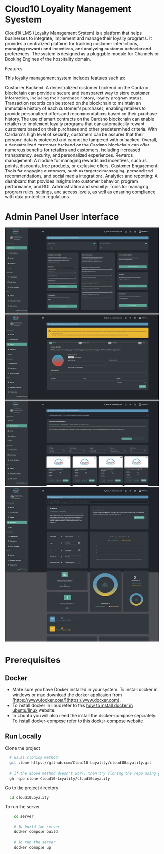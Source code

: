 # Cloud10 Loyality Management Syestem

Cloud10 LMS (Loyalty Management System) is a platform that helps businesses to integrate, implement and manage their loyalty programs. It provides a centralized platform for tracking customer interactions, managing rewards and incentives, and analyzing customer behavior and preferences. The system is designed as a pluggable module for Channels or Booking Engines of the hospitality domain.

Features

This loyalty management system includes features such as:

Customer Backend:
A decentralized customer backend on the Cardano blockchain can provide a secure and transparent way to store customer information, including their purchase history, loyalty program status.
Transaction records can be stored on the blockchain to maintain an immutable history of each customer's purchases, enabling retailers to provide personalized offers and recommendations based on their purchase history.
The use of smart contracts on the Cardano blockchain can enable retailers to implement loyalty programs that can automatically reward customers based on their purchases and other predetermined criteria.
With Cardano's high level of security, customers can be assured that their personal data is protected and cannot be tampered with or hacked.
Overall, a decentralized customer backend on the Cardano blockchain can offer numerous benefits for retailers and customers, including increased transparency, security, and personalized experiences.
Rewards management: A module for managing rewards and incentives, such as points, discounts, free products, or exclusive offers.
Customer Engagement: Tools for engaging customers, such as targeted messaging, personalized recommendations, and social media integrations.
Analytics and reporting: A dashboard that provides insights into customer behavior, program performance, and ROI.
Administration and security: Tools for managing program rules, settings, and access levels, as well as ensuring compliance with data protection regulations

# Admin Panel User Interface

![Admin panel user interface](./resources/admin-panel.jpg)
![Admin panel user interface](./resources/image-2.jpg)
![Admin panel user interface](./resources/image-3.jpg)
![Admin panel user interface](./resources/image-4.jpg)



# Prerequisites

## Docker

* Make sure you have Docker installed in your system. To install docker in windows or mac download the docker applicaion from [https://www.docker.com/](https://www.docker.com).
* To install docker in linux refer to this [how to install docker in ubuntu/linux](https://www.digitalocean.com/community/tutorials/how-to-install-and-use-docker-on-ubuntu-20-04) website.
* In Ubuntu you will also need the install the docker-compose separately. To install docker-compose refer to this [docker-compose](https://www.digitalocean.com/community/tutorials/how-to-install-and-use-docker-compose-on-ubuntu-20-04) website.


## Run Locally

Clone the project

```bash
  # usual cloning method
  git clone https://github.com/Cloud10-Loyality/cloud10Loyality.git

  # if the above method doesn't work, then try cloning the repo using github cli.
  gh repo clone Cloud10-Loyality/cloud10Loyality
```

Go to the project directory

```bash
  cd cloud10Loyality
```

To run the server

```bash
    cd server

    # To build the server
    docker compose build

    # To run the server
    docker comopse up
```

